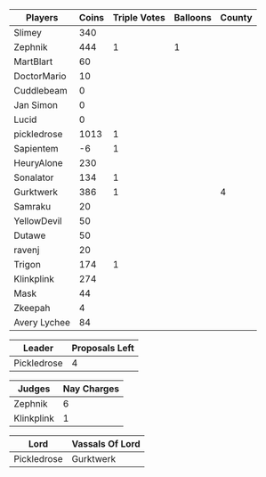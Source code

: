 | Players     | Coins | Triple Votes | Balloons | County |
|-------------|-------|--------------|----------|--------|
| Slimey      | 340   |              |          |        |
| Zephnik     |  444  |1             |1         |        |
| MartBlart   | 60    |              |          |        |
| DoctorMario |  10   |              |          |        |
| Cuddlebeam  |  0    |              |          |        |
| Jan Simon   |  0    |              |          |        |
| Lucid       |  0    |              |          |        |
| pickledrose |  1013 |1             |          |        |
| Sapientem   |   -6  |1             |          |        |
| HeuryAlone  | 230   |              |          |        |
| Sonalator   | 134   |1             |          |        |
| Gurktwerk   |   386 |1             |          |4       |
| Samraku     |20     |              |          |        |
| YellowDevil | 50    |              |          |        |
| Dutawe      | 50    |              |          |        |
| ravenj      | 20    |              |          |        |
| Trigon      |174    |1             |          |        |
| Klinkplink  |274    |              |          |        |
| Mask        |    44 |              |          |        |
| Zkeepah     |    4  |              |          |        |
| Avery Lychee|    84 |              |          |        |

|Leader      |Proposals Left|
|------------|--------------|
|Pickledrose |4             |

|Judges     |Nay Charges|
|-----------|-----------|
|Zephnik    |6          |
|Klinkplink |1          |

|Lord       | Vassals Of Lord|
|-----------|----------------|
|Pickledrose|Gurktwerk       |
